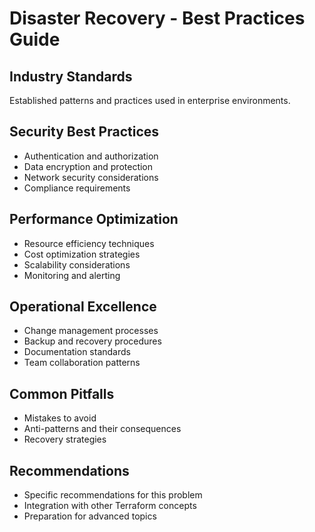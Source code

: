 # Disaster Recovery - Best Practices Guide

## Industry Standards
Established patterns and practices used in enterprise environments.

## Security Best Practices
- Authentication and authorization
- Data encryption and protection
- Network security considerations
- Compliance requirements

## Performance Optimization
- Resource efficiency techniques
- Cost optimization strategies
- Scalability considerations
- Monitoring and alerting

## Operational Excellence
- Change management processes
- Backup and recovery procedures
- Documentation standards
- Team collaboration patterns

## Common Pitfalls
- Mistakes to avoid
- Anti-patterns and their consequences
- Recovery strategies

## Recommendations
- Specific recommendations for this problem
- Integration with other Terraform concepts
- Preparation for advanced topics
